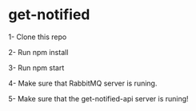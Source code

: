 # get-notified

1- Clone this repo

2- Run npm install

3- Run npm start

4- Make sure that RabbitMQ server is runing.

5- Make sure that the get-notified-api server is runing!
